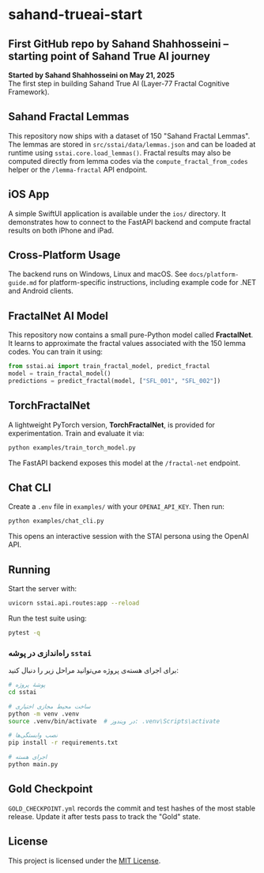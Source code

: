 # sahand-trueai-start
First GitHub repo by Sahand Shahhosseini – starting point of Sahand True AI journey
---

**Started by Sahand Shahhosseini on May 21, 2025**  
The first step in building Sahand True AI (Layer-77 Fractal Cognitive Framework).

## Sahand Fractal Lemmas

This repository now ships with a dataset of 150 "Sahand Fractal Lemmas". The
lemmas are stored in `src/sstai/data/lemmas.json` and can be loaded at runtime
using `sstai.core.load_lemmas()`.
Fractal results may also be computed directly from lemma codes via the
`compute_fractal_from_codes` helper or the `/lemma-fractal` API endpoint.

## iOS App

A simple SwiftUI application is available under the `ios/` directory. It demonstrates how to connect to the FastAPI backend and compute fractal results on both iPhone and iPad.


## Cross-Platform Usage

The backend runs on Windows, Linux and macOS. See `docs/platform-guide.md` for platform-specific instructions, including example code for .NET and Android clients.

## FractalNet AI Model

This repository now contains a small pure-Python model called **FractalNet**.
It learns to approximate the fractal values associated with the 150 lemma codes.
You can train it using:

```python
from sstai.ai import train_fractal_model, predict_fractal
model = train_fractal_model()
predictions = predict_fractal(model, ["SFL_001", "SFL_002"])
```

## TorchFractalNet

A lightweight PyTorch version, **TorchFractalNet**, is provided for
experimentation. Train and evaluate it via:

```bash
python examples/train_torch_model.py
```

The FastAPI backend exposes this model at the `/fractal-net` endpoint.

## Chat CLI

Create a `.env` file in `examples/` with your `OPENAI_API_KEY`. Then run:

```bash
python examples/chat_cli.py
```

This opens an interactive session with the STAI persona using the OpenAI API.


## Running

Start the server with:

```bash
uvicorn sstai.api.routes:app --reload
```

Run the test suite using:

```bash
pytest -q
```

### راه‌اندازی در پوشه `sstai`

برای اجرای هسته‌ی پروژه می‌توانید مراحل زیر را دنبال کنید:

```bash
# پوشهٔ پروژه
cd sstai

# ساخت محیط مجازی اختیاری
python -m venv .venv
source .venv/bin/activate  # در ویندوز: .venv\Scripts\activate

# نصب وابستگی‌ها
pip install -r requirements.txt

# اجرای هسته
python main.py
```

## Gold Checkpoint

`GOLD_CHECKPOINT.yml` records the commit and test hashes of the most stable
release. Update it after tests pass to track the "Gold" state.

## License

This project is licensed under the [MIT License](LICENSE).
